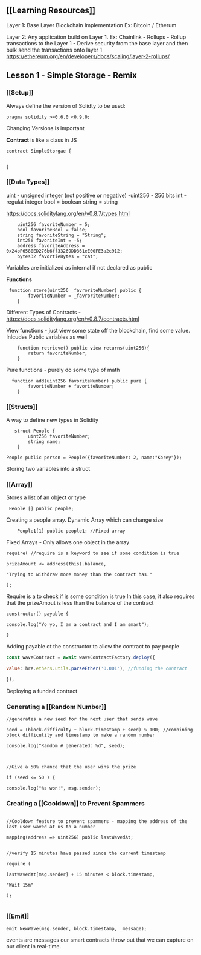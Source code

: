 
## [[Learning Resources]]

Layer 1: Base Layer Blockchain Implementation 
Ex: Bitcoin / Etherum 

Layer 2: Any application build on Layer 1. Ex: Chainlink
    - Rollups - Rollup transactions to the Layer 1 
             - Derive security from the base layer and then bulk send the transactions onto layer 1 
             https://ethereum.org/en/developers/docs/scaling/layer-2-rollups/
            
## Lesson 1 - Simple Storage - Remix 

### [[Setup]]

Always define the version of Solidty to be used: 
```sol
pragma solidity >=0.6.0 <0.9.0;
```

Changing Versions is important 

**Contract** is like a class in JS 

```sol
contract SimpleStorgae {
    
    
}
```

### [[Data Types]]
uint - unsigned integer (not positive or negative)
        -uint256 - 256 bits 
int - regulat integer 
bool = boolean 
string = string 

https://docs.soliditylang.org/en/v0.8.7/types.html

```sol
    uint256 favoriteNumber = 5; 
    bool favoriteBool = false; 
    string favoriteString = "String"; 
    int256 favoriteInt = -5;
    address favoriteAddress = 0x24bF6580ED276b6ff33269DD361eE00FE3a2c912;
    bytes32 favortieBytes = "cat"; 
```

Variables are initialized as internal if not declared as public 

**Functions**
```sol
 function store(uint256 _favroriteNumber) public {
        favoriteNumber = _favroriteNumber;
    }

```

Different Types of Contracts - https://docs.soliditylang.org/en/v0.8.7/contracts.html 


View functions - just view some state off the blockchain, find some value. Inlcudes Public variables as well 

```sol
    function retrieve() public view returns(uint256){
        return favoriteNumber;
    }
```

Pure functions - purely do some type of math 
```sol
  function add(uint256 favoriteNumber) public pure {
        favoriteNumber + favoriteNumber;
    }
```


### [[Structs]]

A way to define new types in Solidity 
```sol
   struct People {
        uint256 favoriteNumber; 
        string name; 
    }
    
People public person = People({favoriteNumber: 2, name:"Korey"});

```
Storing two variables into a struct 


### [[Array]]
Stores a list of an object or type 

```sol
 People [] public people;
```

Creating a people array. Dynamic Array which can change size 

```sol
    People1[1] public people1; //Fixed array 

```

Fixed Arrays - Only allows one object in the array 

 ```sol
 require( //require is a keyword to see if some condition is true

prizeAmount <= address(this).balance,

"Trying to withdraw more money than the contract has."

);
```

Require is a to check if is some condition is true 
In this case, it also requires that the prizeAmout is less than the balance of the contract 

```sol
constructor() payable {

console.log("Yo yo, I am a contract and I am smart");

}
```
Adding payable ot the constructor to allow the contract to pay people 


```js 
const waveContract = await waveContractFactory.deploy({

value: hre.ethers.utils.parseEther('0.001'), //funding the contract

});
```
Deploying a funded contract 

### Generating a [[Random Number]]
```sol
//generates a new seed for the next user that sends wave

seed = (block.difficulty + block.timestamp + seed) % 100; //combining block difficutily and timestamp to make a random number

console.log("Random # generated: %d", seed);

  

//Give a 50% chance that the user wins the prize

if (seed <= 50 ) {

console.log("%s won!", msg.sender);

```

### Creating a [[Cooldown]] to Prevent Spammers 
```sol 

//Cooldown feature to prevent spammers - mapping the address of the last user waved at us to a number

mapping(address => uint256) public lastWavedAt;


//verify 15 minutes have passed since the current timestamp

require (

lastWavedAt[msg.sender] + 15 minutes < block.timestamp,

"Wait 15m"

);


```

### [[Emit]]


```solidity
emit NewWave(msg.sender, block.timestamp, _message);
```
events are messages our smart contracts throw out that we can capture on our client in real-time.